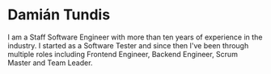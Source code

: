 # Damián Tundis

I am a Staff Software Engineer with more than ten years of experience in the industry. I started as a Software Tester and since then I've been through multiple roles including Frontend Engineer, Backend Engineer, Scrum Master and Team Leader.
